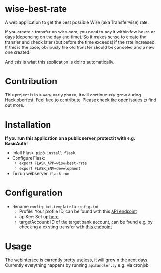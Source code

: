 # wise-best-rate
A web application to get the best possible Wise (aka Transferwise) rate.

If you create a transfer on wise.com, you need to pay it within few hours or days (depending on the day and time). So it makes sense to create the transfer and check later (but before the time exceeds) if the rate increased. If this is the case, obviously the old transfer should be canceled and a new one created.

And this is what this application is doing automatically.

# Contribution
This project is in a very early phase, it will continuously grow during Hacktoberfest. Feel free to contribute! Please check the open issues to find out more.

# Installation
**If you run this application on a public server, protect it with e.g. BasicAuth!**
- Infall Flask: `pip3 install flask`
- Configure Flask:
  - `export FLASK_APP=wise-best-rate`
  - `export FLASK_ENV=development`
- To run webserver: `flask run`

# Configuration
- Rename `config.ini.template` to `config.ini`
  - Profile: Your profile ID, can be found with this [API endpoint](https://api-docs.wise.com/#payouts-guide-get-your-profile-id)
  -  apiKey: Set up [here](https://wise.com/settings/)
  -  targetAccount: ID of the target bank account, can be found e.g. by checking a existing transfer with [this endpoint](https://api-docs.wise.com/#transfers-list)

# Usage
The webinterace is currently pretty useless, it will grow n the next days. Currently everything happens by running `apihandler.py` e.g. via cronjob
